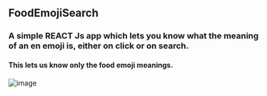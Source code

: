 ## FoodEmojiSearch
### A simple REACT Js app which lets you know what the meaning of an en emoji is, either on click or on search.
#### This lets us know only the food emoji meanings.
![image](https://soyummy.com/wp-content/uploads/2018/10/foodemojis.jpg)
